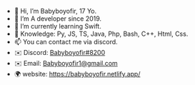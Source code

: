 
- 👋 Hi, I’m Babyboyofir, 17 Yo. 
- 👀 I’m A developer since 2019.
- 🌱 I’m currently learning Swift. 
- 💫 Knowledge: Py, JS, TS, Java, Php, Bash, C++, Html, Css. 
- 📫 You can contact me via discord.
- ✉️ Discord: [Babyboyofir#8200](https://discord.com/users/959344949357330462)
- ✉️ Email: Babyboyofir1@gmail.com
- 🌍 website: https://babyboyofir.netlify.app/




